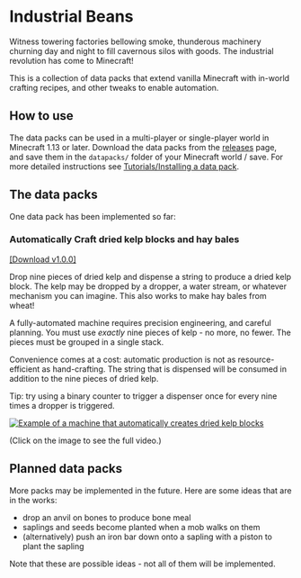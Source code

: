 # Industrial Beans

Witness towering factories bellowing smoke, thunderous machinery churning day
and night to fill cavernous silos with goods. The industrial revolution has
come to Minecraft!

This is a collection of data packs that extend vanilla Minecraft with in-world
crafting recipes, and other tweaks to enable automation.

## How to use

The data packs can be used in a multi-player or single-player world in
Minecraft 1.13 or later.
Download the data packs from the [releases][] page, and save them in the
`datapacks/` folder of your Minecraft world / save.
For more detailed instructions see
[Tutorials/Installing a data pack][installing].

[releases]: https://github.com/hallettj/industrial-beans/releases/latest
[installing]: https://minecraft.gamepedia.com/Tutorials/Installing_a_data_pack

## The data packs

One data pack has been implemented so far:

### Automatically Craft dried kelp blocks and hay bales

[[Download v1.0.0]](https://github.com/hallettj/industrial-beans/releases/download/v1.0.0/craft_kelp_blocks.zip)

Drop nine pieces of dried kelp and dispense a string to produce a dried kelp
block. The kelp may be dropped by a dropper, a water stream, or whatever
mechanism you can imagine. This also works to make hay bales from wheat!

A fully-automated machine requires precision engineering, and careful planning.
You must use *exactly* nine pieces of kelp - no more, no fewer. The pieces must
be grouped in a single stack.

Convenience comes at a cost: automatic production is not as resource-efficient
as hand-crafting. The string that is dispensed will be consumed in addition to
the nine pieces of dried kelp.

Tip: try using a binary counter to trigger a dispenser once for every nine
times a dropper is triggered.

[![Example of a machine that automatically creates dried kelp blocks](https://user-images.githubusercontent.com/9622/47237219-62c95f00-d3ac-11e8-9680-d0505642aeb8.gif)](http://www.youtube.com/watch?v=o5Qwx6Y6xeY "Automatic kelp baling machine in Minecraft")

(Click on the image to see the full video.)

## Planned data packs

More packs may be implemented in the future.
Here are some ideas that are in the works:

- drop an anvil on bones to produce bone meal
- saplings and seeds become planted when a mob walks on them
- (alternatively) push an iron bar down onto a sapling with a piston to plant the sapling

Note that these are possible ideas - not all of them will be implemented.
